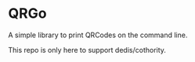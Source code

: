 # QRGo

A simple library to print QRCodes on the command line.

This repo is only here to support dedis/cothority.
